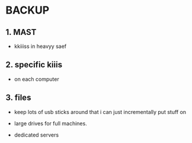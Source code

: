 # BACKUP



## 1. MAST 

- kkiiiss in heavyy saef

## 2. specific kiiis

- on each computer

## 3. files

- keep lots of usb sticks around that i can just incrementally put stuff on

- large drives for full machines.

- dedicated servers

